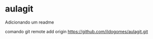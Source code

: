 aulagit
=======
Adicionando um readme

comando  git remote add origin https://github.com/ildogomes/aulagit.git


